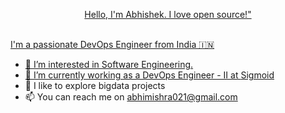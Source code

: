 <p align="center"><a href="https://abhishek021.github.io">Hello, I'm Abhishek. I love open source!"</p>

<br />
I'm a passionate DevOps Engineer from India 🇮🇳
<br />

- 👀 I’m interested in Software Engineering.
- 🌱 I’m currently working as a DevOps Engineer - II at <a href="https://www.sigmoid.com/">Sigmoid</a>
- 💞️ I like to explore bigdata projects
- 📫 You can reach me on abhimishra021@gmail.com

<!---
abhishek021/abhishek021 is a ✨ special ✨ repository because its `README.md` (this file) appears on your GitHub profile.
You can click the Preview link to take a look at your changes.
--->
